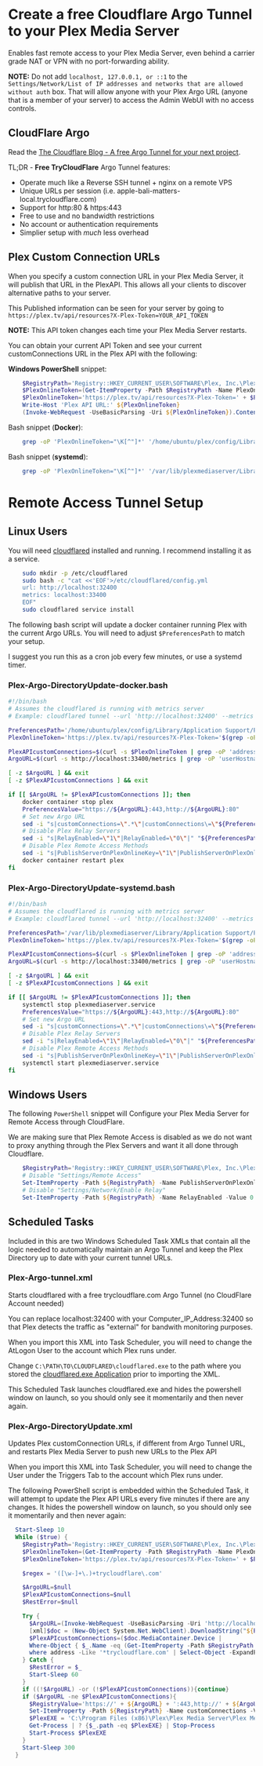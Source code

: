 # Create a **free** Cloudflare Argo Tunnel to your Plex Media Server

Enables fast remote access to your Plex Media Server, even behind a carrier grade NAT or VPN with no port-forwarding ability.

**NOTE:** Do not add `localhost, 127.0.0.1, or ::1` to the `Settings/Network/List of IP addresses and networks that are allowed without auth` box. That will allow anyone with your Plex Argo URL (anyone that is a member of your server) to access the Admin WebUI with no access controls.

## CloudFlare Argo

Read the [The Cloudflare Blog - A free Argo Tunnel for your next project](https://blog.cloudflare.com/a-free-argo-tunnel-for-your-next-project/).

TL;DR - **Free TryCloudFlare** Argo Tunnel features:
 - Operate much like a Reverse SSH tunnel + nginx on a remote VPS
 - Unique URLs per session (i.e. apple-bali-matters-local.trycloudflare.com)
 - Support for http:80 & https:443
 - Free to use and no bandwidth restrictions
 - No account or authentication requirements
 - Simplier setup with _much_ less overhead
 
## Plex Custom Connection URLs

When you specify a custom connection URL in your Plex Media Server, it will publish that URL in the PlexAPI. This allows all your clients to discover alternative paths to your server. 

This Published information can be seen for your server by going to `https://plex.tv/api/resources?X-Plex-Token=YOUR_API_TOKEN`

**NOTE:** This API token changes each time your Plex Media Server restarts.

You can obtain your current API Token and see your current customConnections URL in the Plex API with the following:

**Windows PowerShell** snippet:    
```powershell
    $RegistryPath='Registry::HKEY_CURRENT_USER\SOFTWARE\Plex, Inc.\Plex Media Server'
    $PlexOnlineToken=(Get-ItemProperty -Path $RegistryPath -Name PlexOnlineToken).PlexOnlineToken
    $PlexOnlineToken='https://plex.tv/api/resources?X-Plex-Token=' + $PlexOnlineToken
    Write-Host 'Plex API URL:' ${PlexOnlineToken}
    (Invoke-WebRequest -UseBasicParsing -Uri ${PlexOnlineToken}).Content
```

Bash snippet (**Docker**):
```bash
    grep -oP 'PlexOnlineToken="\K[^"]*' '/home/ubuntu/plex/config/Library/Application Support/Plex Media Server/Preferences.xml'
```

Bash snippet (**systemd**):
```bash
    grep -oP 'PlexOnlineToken="\K[^"]*' '/var/lib/plexmediaserver/Library/Application Support/Plex Media Server/Preferences.xml'
 ```

# Remote Access Tunnel Setup

## Linux Users

You will need [cloudflared](https://developers.cloudflare.com/argo-tunnel/downloads/) installed and running. I recommend installing it as a service.

```bash
    sudo mkdir -p /etc/cloudflared
    sudo bash -c "cat <<'EOF'>/etc/cloudflared/config.yml
    url: http://localhost:32400
    metrics: localhost:33400
    EOF"
    sudo cloudflared service install
```

The following bash script will update a docker container running Plex with the current Argo URLs.
You will need to adjust `$PreferencesPath` to match your setup. 

I suggest you run this as a cron job every few minutes, or use a systemd timer.

### Plex-Argo-DirectoryUpdate-docker.bash

```bash
#!/bin/bash
# Assumes the cloudflared is running with metrics server
# Example: cloudflared tunnel --url 'http://localhost:32400' --metrics 'localhost:33400'

PreferencesPath='/home/ubuntu/plex/config/Library/Application Support/Plex Media Server/Preferences.xml'
PlexOnlineToken='https://plex.tv/api/resources?X-Plex-Token='$(grep -oP 'PlexOnlineToken="\K[^"]*' "${PreferencesPath}")

PlexAPIcustomConnections=$(curl -s $PlexOnlineToken | grep -oP 'address="\K[^"]*\.trycloudflare\.com' | head -n1)
ArgoURL=$(curl -s http://localhost:33400/metrics | grep -oP 'userHostname="https://\K[^"]*\.trycloudflare\.com' | head -n1)

[ -z $ArgoURL ] && exit
[ -z $PlexAPIcustomConnections ] && exit

if [[ $ArgoURL != $PlexAPIcustomConnections ]]; then
    docker container stop plex
    PreferencesValue="https://${ArgoURL}:443,http://${ArgoURL}:80"
    # Set new Argo URL
    sed -i "s|customConnections=\".*\"|customConnections\=\"${PreferencesValue}\"|" "${PreferencesPath}"
    # Disable Plex Relay Servers
    sed -i "s|RelayEnabled=\"1\"|RelayEnabled=\"0\"|" "${PreferencesPath}"
    # Disable Plex Remote Access Methods
    sed -i "s|PublishServerOnPlexOnlineKey=\"1\"|PublishServerOnPlexOnlineKey=\"0\"|" "${PreferencesPath}"
    docker container restart plex
fi
```

### Plex-Argo-DirectoryUpdate-systemd.bash

```bash
#!/bin/bash
# Assumes the cloudflared is running with metrics server
# Example: cloudflared tunnel --url 'http://localhost:32400' --metrics 'localhost:33400'

PreferencesPath='/var/lib/plexmediaserver/Library/Application Support/Plex Media Server/Preferences.xml'
PlexOnlineToken='https://plex.tv/api/resources?X-Plex-Token='$(grep -oP 'PlexOnlineToken="\K[^"]*' "${PreferencesPath}")

PlexAPIcustomConnections=$(curl -s $PlexOnlineToken | grep -oP 'address="\K[^"]*\.trycloudflare\.com' | head -n1)
ArgoURL=$(curl -s http://localhost:33400/metrics | grep -oP 'userHostname="https://\K[^"]*\.trycloudflare\.com' | head -n1)

[ -z $ArgoURL ] && exit
[ -z $PlexAPIcustomConnections ] && exit

if [[ $ArgoURL != $PlexAPIcustomConnections ]]; then
    systemctl stop plexmediaserver.service
    PreferencesValue="https://${ArgoURL}:443,http://${ArgoURL}:80"
    # Set new Argo URL
    sed -i "s|customConnections=\".*\"|customConnections\=\"${PreferencesValue}\"|" "${PreferencesPath}"
    # Disable Plex Relay Servers
    sed -i "s|RelayEnabled=\"1\"|RelayEnabled=\"0\"|" "${PreferencesPath}"
    # Disable Plex Remote Access Methods
    sed -i "s|PublishServerOnPlexOnlineKey=\"1\"|PublishServerOnPlexOnlineKey=\"0\"|" "${PreferencesPath}"
    systemctl start plexmediaserver.service
fi
```


## Windows Users

The following `PowerShell` snippet will Configure your Plex Media Server for Remote Access through CloudFlare.

We are making sure that Plex Remote Access is disabled as we do not want to proxy anything through the Plex Servers and want it all done through Cloudflare.

```powershell
    $RegistryPath='Registry::HKEY_CURRENT_USER\SOFTWARE\Plex, Inc.\Plex Media Server'
    # Disable "Settings/Remote Access"
    Set-ItemProperty -Path ${RegistryPath} -Name PublishServerOnPlexOnlineKey -Value 0
    # Disable "Settings/Network/Enable Relay"
    Set-ItemProperty -Path ${RegistryPath} -Name RelayEnabled -Value 0 
```

## Scheduled Tasks
Included in this are two Windows Scheduled Task XMLs that contain all the logic needed to automatically maintain an Argo Tunnel and keep the Plex Directory up to date with your current tunnel URLs.

### Plex-Argo-tunnel.xml
Starts cloudflared with a free trycloudflare.com Argo Tunnel (no CloudFlare Account needed)

You can replace localhost:32400 with your Computer_IP_Address:32400 so that Plex detects the traffic as "external" for bandwith monitoring purposes.

When you import this XML into Task Scheduler, you will need to change the AtLogon User to the account which Plex runs under.

Change `C:\PATH\TO\CLOUDFLARED\cloudflared.exe` to the path where you stored the [cloudflared.exe Application](https://developers.cloudflare.com/argo-tunnel/downloads/) prior to importing the XML.

This Scheduled Task launches cloudflared.exe and hides the powershell window on launch, so you should only see it momentarily and then never again.

### Plex-Argo-DirectoryUpdate.xml

Updates Plex customConnection URLs, if different from Argo Tunnel URL, and restarts Plex Media Server to push new URLs to the Plex API

When you import this XML into Task Scheduler, you will need to change the User under the Triggers Tab to the account which Plex runs under.

The following PowerShell script is embedded within the Scheduled Task, it will attempt to update the Plex API URLs every five minutes if there are any changes. It hides the powershell window on launch, so you should only see it momentarily and then never again:

```powershell
  Start-Sleep 10
  While ($true) {
    $RegistryPath='Registry::HKEY_CURRENT_USER\SOFTWARE\Plex, Inc.\Plex Media Server'
    $PlexOnlineToken=(Get-ItemProperty -Path $RegistryPath -Name PlexOnlineToken).PlexOnlineToken
    $PlexOnlineToken='https://plex.tv/api/resources?X-Plex-Token=' + $PlexOnlineToken

    $regex = '([\w-]+\.)+trycloudflare\.com'

    $ArgoURL=$null
    $PlexAPIcustomConnections=$null
    $RestError=$null

    Try {
      $ArgoURL=(Invoke-WebRequest -UseBasicParsing -Uri 'http://localhost:33400/metrics').Content | Select-String -Pattern $regex -AllMatches | % { $_.Matches } | % { $_.Value } | Select-Object -First 1
      [xml]$doc = (New-Object System.Net.WebClient).DownloadString("${PlexOnlineToken}")
      $PlexAPIcustomConnections=($doc.MediaContainer.Device | 
      Where-Object { $_.Name -eq (Get-ItemProperty -Path $RegistryPath -Name FriendlyName).FriendlyName -or $_.Name -eq $env:computername }).Connection | 
      where address -Like '*trycloudflare.com' | Select-Object -ExpandProperty address -First 1
    } Catch {
      $RestError = $_
      Start-Sleep 60
    }
    if ((!$ArgoURL) -or (!$PlexAPIcustomConnections)){continue}
    if ($ArgoURL -ne $PlexAPIcustomConnections){
      $RegistryValue='https://' + ${ArgoURL} + ':443,http://' + ${ArgoURL} + ':80'
      Set-ItemProperty -Path ${RegistryPath} -Name customConnections -Value ${RegistryValue}
      $PlexEXE = 'C:\Program Files (x86)\Plex\Plex Media Server\Plex Media Server.exe'
      Get-Process | ? {$_.path -eq $PlexEXE} | Stop-Process
      Start-Process $PlexEXE
    }
    Start-Sleep 300
  }
```
